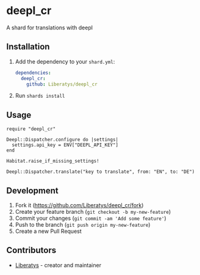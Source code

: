 # deepl_cr

A shard for translations with deepl

## Installation

1. Add the dependency to your `shard.yml`:

   ```yaml
   dependencies:
     deepl_cr:
       github: Liberatys/deepl_cr
   ```

2. Run `shards install`

## Usage

```crystal
require "deepl_cr"

Deepl::Dispatcher.configure do |settings|
  settings.api_key = ENV["DEEPL_API_KEY"]
end

Habitat.raise_if_missing_settings!

Deepl::Dispatcher.translate("key to translate", from: "EN", to: "DE")
```

## Development

1. Fork it (<https://github.com/Liberatys/deepl_cr/fork>)
2. Create your feature branch (`git checkout -b my-new-feature`)
3. Commit your changes (`git commit -am 'Add some feature'`)
4. Push to the branch (`git push origin my-new-feature`)
5. Create a new Pull Request

## Contributors

- [Liberatys](https://github.com/Liberatys) - creator and maintainer
